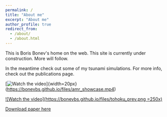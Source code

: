 ```yaml
---
permalink: /
title: "About me"
excerpt: "About me"
author_profile: true
redirect_from: 
  - /about/
  - /about.html
---
```


This is Boris Bonev's home on the web. This site is currently under construction. More will follow.

In the meantime check out some of my tsunami simulations. For more info, check out the publications page.

[![Watch the video](https://bonevbs.github.io/files/amr_showcase_prev.png)]{width=20px}(https://bonevbs.github.io/files/amr_showcase.mp4)

[![Watch the video](https://bonevbs.github.io/files/tohoku_prev.png =250x)](https://bonevbs.github.io/files/tohoku.mp4)  

[Download paper here](https://infoscience.epfl.ch/record/232449?ln=en)
